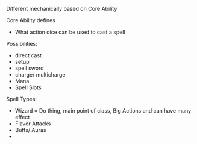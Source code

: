 Different mechanically based on Core Ability

Core Ability defines
- What action dice can be used to cast a spell

Possibilities:
- direct cast
- setup
- spell sword
- charge/ multicharge
- Mana
- Spell Slots

Spell Types:
- Wizard = Do thing, main point of class, Big Actions and can have many effect
- Flavor Attacks
- Buffs/ Auras
- 